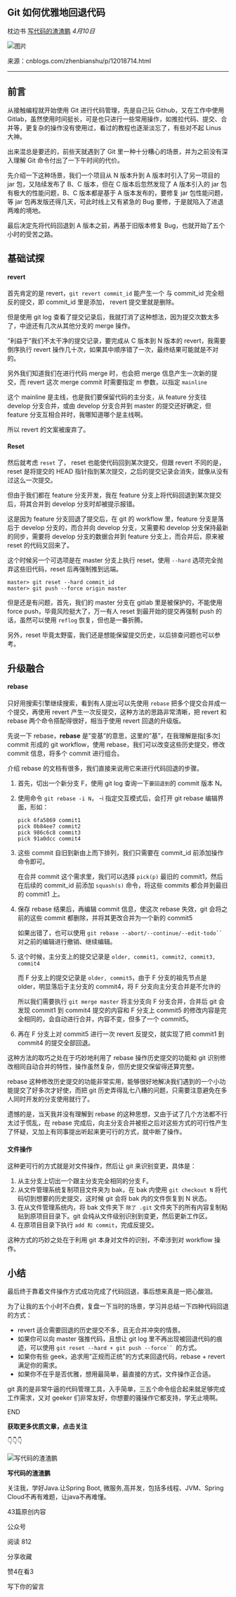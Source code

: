 ## Git 如何优雅地回退代码

枕边书 [写代码的渣渣鹏](javascript:void(0);) *4月10日*



![图片](https://mmbiz.qpic.cn/mmbiz_jpg/1QxwhpDy7ia034mqqsN59LGiagibvUnI9uJbzFakoUqRC1lvGc3qcQRUe7aKvkh67cNwhZroyToic7erbBMvROK3ibg/640?wx_fmt=jpeg&tp=webp&wxfrom=5&wx_lazy=1&wx_co=1)

来源：cnblogs.com/zhenbianshu/p/12018714.html



------

##  

## 前言

从接触编程就开始使用 Git 进行代码管理，先是自己玩 Github，又在工作中使用 Gitlab，虽然使用时间挺长，可是也只进行一些常用操作，如推拉代码、提交、合并等，更复杂的操作没有使用过，看过的教程也逐渐淡忘了，有些对不起 Linus 大神。

出来混总是要还的，前些天就遇到了 Git 里一种十分糟心的场景，并为之前没有深入理解 Git 命令付出了一下午时间的代价。

先介绍一下这种场景，我们一个项目从 N 版本升到 A 版本时引入了另一项目的 jar 包，又陆续发布了 B、C 版本，但在 C 版本后忽然发现了 A 版本引入的 jar 包有极大的性能问题，B、C 版本都是基于 A 版本发布的，要修复 jar 包性能问题，等 jar 包再发版还得几天，可此时线上又有紧急的 Bug 要修，于是就陷入了进退两难的境地。

最后决定先将代码回退到 A 版本之前，再基于旧版本修复 Bug，也就开始了五个小时的受苦之路。



## 基础试探

#### revert

首先肯定的是 revert，`git revert commit_id` 能产生一个 与 commit_id 完全相反的提交，即 commit_id 里是添加， revert 提交里就是删除。

但是使用 git log 查看了提交记录后，我就打消了这种想法，因为提交次数太多了，中途还有几次从其他分支的 merge 操作。

”利益于”我们不太干净的提交记录，要完成从 C 版本到 N 版本的 revert，我需要倒序执行 revert 操作几十次，如果其中顺序错了一次，最终结果可能就是不对的。

另外我们知道我们在进行代码 merge 时，也会把 merge 信息产生一次新的提交，而 revert 这次 merge commit 时需要指定 m 参数，以指定 `mainline`

这个 mainline 是主线，也是我们要保留代码的主分支，从 feature 分支往 develop 分支合并，或由 develop 分支合并到 master 的提交还好确定，但 feature 分支互相合并时，我哪知道哪个是主线啊。

所以 revert 的文案被废弃了。

#### Reset

然后就考虑 `reset` 了， reset 也能使代码回到某次提交，但跟 revert 不同的是， reset 是将提交的 HEAD 指针指到某次提交，之后的提交记录会消失，就像从没有过这么一次提交。

但由于我们都在 feature 分支开发，我在 feature 分支上将代码回退到某次提交后，将其合并到 develop 分支时却被提示报错。

这是因为 feature 分支回退了提交后，在 git 的 workflow 里，feature 分支是落后于 develop 分支的，而合并向 develop 分支，又需要和 develop 分支保持最新的同步，需要将 develop 分支的数据合并到 feature 分支上，而合并后，原来被 reset 的代码又回来了。

这个时候另一个可选项是在 master 分支上执行 reset，使用 `--hard` 选项完全抛弃这些旧代码，reset 后再强制推到远端。

```
master> git reset --hard commit_id
master> git push --force origin master
```

但是还是有问题，首先，我们的 master 分支在 gitlab 里是被保护的，不能使用 force push，毕竟风险挺大了，万一有人 reset 到最开始的提交再强制 push 的话，虽然可以使用 `reflog` 恢复，但也是一番折腾。

另外，reset 毕竟太野蛮，我们还是想能保留提交历史，以后排查问题也可以参考。



## 升级融合

#### rebase

只好用搜索引擎继续搜索，看到有人提出可以先使用 `rebase` 把多个提交合并成一个提交，再使用 revert 产生一次反提交，这种方法的思路非常清晰，把 revert 和 rebase 两个命令搭配得很好，相当于使用 revert 回退的升级版。

先说一下 rebase，**rebase** 是”变基”的意思，这里的”基”，在我理解是指[多次] commit 形成的 git workflow，使用 rebase，我们可以改变这些历史提交，修改 commit 信息，将多个 commit 进行组合。

介绍 rebase 的文档有很多，我们直接来说用它来进行代码回退的步骤。

1. 首先，切出一个新分支 F，使用 git log 查询一下`要回退到`的 commit 版本 N。

2. 使用命令 `git rebase -i N`， -i 指定交互模式后，会打开 git rebase 编辑界面，形如：

   ```
   pick 6fa5869 commit1
   pick 0b84ee7 commit2
   pick 986c6c8 commit3
   pick 91a0dcc commit4
   ```

3. 这些 commit 自旧到新由上而下排列，我们只需要在 commit_id 前添加操作命令即可。

   在合并 commit 这个需求里，我们可以选择 `pick(p)` 最旧的 commit1，然后在后续的 commit_id 前添加 `squash(s)` 命令，将这些 commits 都合并到最旧的 commit1 上。

4. 保存 rebase 结果后，再编辑 commit 信息，使这次 rebase 失效，git 会将之前的这些 commit 都删除，并将其更改合并为一个新的 commit5

   如果出错了，也可以使用 `git rebase --abort/--continue/--edit-todo`` `对之前的编辑进行撤销、继续编辑。

5. 这个时候，主分支上的提交记录是 `older, commit1, commit2, commit3, commit4`

   而 F 分支上的提交记录是 `older, commit5`，由于 F 分支的祖先节点是 older，明显落后于主分支的 commit4，将 F 分支向主分支合并是不允许的

   所以我们需要执行 `git merge master` 将主分支向 F 分支合并，合并后 git 会发现 commit1 到 commit4 提交的内容和 F 分支上 commit5 的修改内容是完全相同的，会自动进行合并，内容不变，但多了一个 commit5。

6. 再在 F 分支上对 commit5 进行一次 revert 反提交，就实现了把 commit1 到 commit4 的提交全部回退。

这种方法的取巧之处在于巧妙地利用了 rebase 操作历史提交的功能和 git 识别修改相同自动合并的特性，操作虽然复杂，但历史提交保留得还算完整。

rebase 这种修改历史提交的功能非常实用，能够很好地解决我们遇到的一个小功能提交了好多次才好使，而把 git 历史弄得乱七八糟的问题，只需要注意避免在多人同时开发的分支使用就行了。

遗憾的是，当天我并没有理解到 rebase 的这种思想，又由于试了几个方法都不行太过于慌乱，在 rebase 完成后，向主分支合并被拒之后对这些方式的可行性产生了怀疑，又加上有同事提出听起来更可行的方式，就中断了操作。

#### 文件操作

这种更可行的方式就是对文件操作，然后让 git 来识别变更，具体是：

1. 从主分支上切出一个跟主分支完全相同的分支 F。
2. 从文件管理系统复制项目文件夹为 bak，在 bak 内使用 `git checkout N` 将代码切到想要的历史提交，这时候 git 会将 bak 内的文件恢复到 N 状态。
3. 在从文件管理系统内，将 bak 文件夹下 `除了 .git` 文件夹下的所有内容复制粘贴到原项目目录下。git 会纯从文件级别识别到变更，然后更新工作区。
4. 在原项目目录下执行 `add 和 commit`，完成反提交。

这种方式的巧妙之处在于利用 git 本身对文件的识别，不牵涉到对 workflow 操作。



## 小结

最后终于靠着文件操作方式成功完成了代码回退，事后想来真是一把心酸泪。

为了让我的五个小时不白费，复盘一下当时的场景，学习并总结一下四种代码回退的方式：

- revert 适合需要回退的历史提交不多，且无合并冲突的情景。
- 如果你可以向 master 强推代码，且想让 git log 里不再出现被回退代码的痕迹，可以使用 `git reset --hard + git push --force`` `的方式。
- 如果你有些 geek，追求用”正规而正统”的方式来回退代码，rebase + revert 满足你的需求。
- 如果你不在乎是否优雅，想用最简单，最直接的方式，文件操作正合适。

git 真的是非常牛逼的代码管理工具，入手简单，三五个命令组合起来就足够完成工作需求，又对 geeker 们非常友好，你想要的骚操作它都支持，学无止境啊。

END





**获取更多优质文章，点击关注**

👇👇👇

![写代码的渣渣鹏](http://mmbiz.qpic.cn/mmbiz_png/Kp4CFraY7DjqmY12sz2MDPOyJwgtWxCyxXyd7bJLkHQZAee6dgZ4vsKlzU3ib4icg6xpYFOpcibjZIWrj52ABEUibg/0?wx_fmt=png)

**写代码的渣渣鹏**

关注我，学好Java.让Spring Boot, 微服务,高并发，包括多线程、JVM、Spring Cloud不再有难题，让java不再难懂。

43篇原创内容



公众号

阅读 812

分享收藏

赞4在看3

写下你的留言